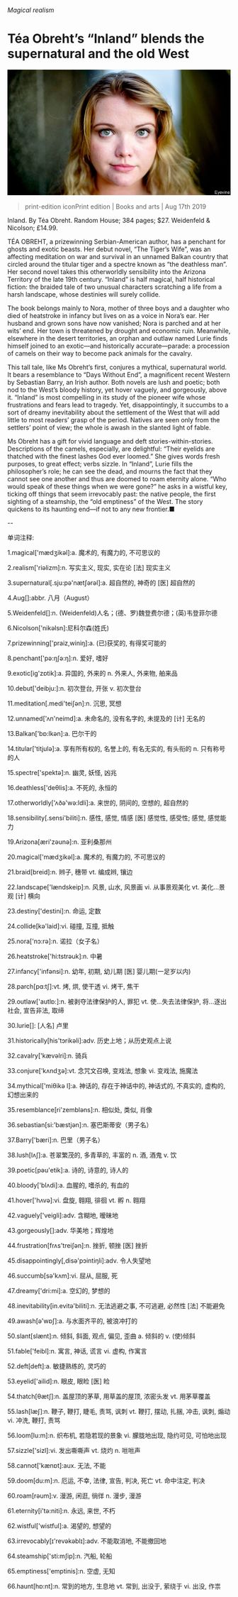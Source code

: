 ###### Magical realism

# Téa Obreht’s “Inland” blends the supernatural and the old West 

![image](images/20190817_BKP504.jpg) 

> print-edition iconPrint edition | Books and arts | Aug 17th 2019 

Inland. By Téa Obreht. Random House; 384 pages; $27. Weidenfeld & Nicolson; £14.99. 

TÉA OBREHT, a prizewinning Serbian-American author, has a penchant for ghosts and exotic beasts. Her debut novel, “The Tiger’s Wife”, was an affecting meditation on war and survival in an unnamed Balkan country that circled around the titular tiger and a spectre known as “the deathless man”. Her second novel takes this otherworldly sensibility into the Arizona Territory of the late 19th century. “Inland” is half magical, half historical fiction: the braided tale of two unusual characters scratching a life from a harsh landscape, whose destinies will surely collide. 

The book belongs mainly to Nora, mother of three boys and a daughter who died of heatstroke in infancy but lives on as a voice in Nora’s ear. Her husband and grown sons have now vanished; Nora is parched and at her wits’ end. Her town is threatened by drought and economic ruin. Meanwhile, elsewhere in the desert territories, an orphan and outlaw named Lurie finds himself joined to an exotic—and historically accurate—parade: a procession of camels on their way to become pack animals for the cavalry. 

This tall tale, like Ms Obreht’s first, conjures a mythical, supernatural world. It bears a resemblance to “Days Without End”, a magnificent recent Western by Sebastian Barry, an Irish author. Both novels are lush and poetic; both nod to the West’s bloody history, yet hover vaguely, and gorgeously, above it. “Inland” is most compelling in its study of the pioneer wife whose frustrations and fears lead to tragedy. Yet, disappointingly, it succumbs to a sort of dreamy inevitability about the settlement of the West that will add little to most readers’ grasp of the period. Natives are seen only from the settlers’ point of view; the whole is awash in the slanted light of fable. 

Ms Obreht has a gift for vivid language and deft stories-within-stories. Descriptions of the camels, especially, are delightful: “Their eyelids are thatched with the finest lashes God ever loomed.” She gives words fresh purposes, to great effect; verbs sizzle. In “Inland”, Lurie fills the philosopher’s role; he can see the dead, and mourns the fact that they cannot see one another and thus are doomed to roam eternity alone. “Who would speak of these things when we were gone?” he asks in a wistful key, ticking off things that seem irrevocably past: the native people, the first sighting of a steamship, the “old emptiness” of the West. The story quickens to its haunting end—if not to any new frontier.■ 

-- 

 单词注释:

1.magical['mædʒikәl]:a. 魔术的, 有魔力的, 不可思议的 

2.realism['riәlizm]:n. 写实主义, 现实, 实在论 [法] 现实主义 

3.supernatural[.sju:pә'nætʃәrәl]:a. 超自然的, 神奇的 [医] 超自然的 

4.Aug[]:abbr. 八月（August） 

5.Weidenfeld[]:n. (Weidenfeld)人名；(德、罗)魏登费尔德；(英)韦登菲尔德 

6.Nicolson['nikәlsn]:尼科尔森(姓氏) 

7.prizewinning['praiz,winiŋ]:a. (已)获奖的, 有得奖可能的 

8.penchant['pә:ŋʃә:ŋ]:n. 爱好, 嗜好 

9.exotic[ig'zɒtik]:a. 异国的, 外来的 n. 外来人, 外来物, 舶来品 

10.debut['deibju:]:n. 初次登台, 开张 v. 初次登台 

11.meditation[.medi'teiʃәn]:n. 沉思, 冥想 

12.unnamed['ʌn'neimd]:a. 未命名的, 没有名字的, 未提及的 [计] 无名的 

13.Balkan['bɒ:lkәn]:a. 巴尔干的 

14.titular['titjulә]:a. 享有所有权的, 名誉上的, 有名无实的, 有头衔的 n. 只有称号的人 

15.spectre['spektә]:n. 幽灵, 妖怪, 凶兆 

16.deathless['deθlis]:a. 不死的, 永恒的 

17.otherworldly['ʌðә'wә:ldli]:a. 来世的, 阴间的, 空想的, 超自然的 

18.sensibility[.sensi'biliti]:n. 感性, 感觉, 情感 [医] 感觉性, 感受性; 感觉, 感觉能力 

19.Arizona[æri'zәunә]:n. 亚利桑那州 

20.magical['mædʒikәl]:a. 魔术的, 有魔力的, 不可思议的 

21.braid[breid]:n. 辫子, 穗带 vt. 编成辫, 镶边 

22.landscape['lændskeip]:n. 风景, 山水, 风景画 vi. 从事景观美化 vt. 美化...景观 [计] 横向 

23.destiny['destini]:n. 命运, 定数 

24.collide[kә'laid]:vi. 碰撞, 互撞, 抵触 

25.nora['nɔ:rә]:n. 诺拉（女子名） 

26.heatstroke['hi:tstrәuk]:n. 中暑 

27.infancy['infәnsi]:n. 幼年, 初期, 幼儿期 [医] 婴儿期(一足岁以内) 

28.parch[pɑ:tʃ]:vt. 烤, 烘, 使干透 vi. 烤干, 焦干 

29.outlaw['autlɒ:]:n. 被剥夺法律保护的人, 罪犯 vt. 使...失去法律保护, 将...逐出社会, 宣告非法, 取缔 

30.lurie[]: [人名] 卢里 

31.historically[his'tɔrikәli]:adv. 历史上地；从历史观点上说 

32.cavalry['kævәlri]:n. 骑兵 

33.conjure['kʌndʒә]:vt. 念咒文召唤, 变戏法, 想象 vi. 变戏法, 施魔法 

34.mythical['miθikә l]:a. 神话的, 存在于神话中的, 神话式的, 不真实的, 虚构的, 幻想出来的 

35.resemblance[ri'zemblәns]:n. 相似处, 类似, 肖像 

36.sebastian[si:'bæstjәn]:n. 塞巴斯蒂安（男子名） 

37.Barry['bæri]:n. 巴里（男子名） 

38.lush[lʌʃ]:a. 苍翠繁茂的, 多青草的, 丰富的 n. 酒, 酒鬼 v. 饮 

39.poetic[pәu'etik]:a. 诗的, 诗意的, 诗人的 

40.bloody['blʌdi]:a. 血腥的, 嗜杀的, 有血的 

41.hover['hʌvә]:vi. 盘旋, 翱翔, 徘徊 vt. 孵 n. 翱翔 

42.vaguely['veigli]:adv. 含糊地, 暧昧地 

43.gorgeously[]:adv. 华美地；辉煌地 

44.frustration[frʌs'treiʃәn]:n. 挫折, 顿挫 [医] 挫折 

45.disappointingly[,disə'pɔintiŋli]:adv. 令人失望地 

46.succumb[sә'kʌm]:vi. 屈从, 屈服, 死 

47.dreamy['dri:mi]:a. 空幻的, 梦想的 

48.inevitability[in.evitә'biliti]:n. 无法逃避之事, 不可逃避, 必然性 [法] 不能避免 

49.awash[ә'wɒʃ]:a. 与水面齐平的, 被浪冲打的 

50.slant[slænt]:n. 倾斜, 斜面, 观点, 偏见, 歪曲 a. 倾斜的 v. (使)倾斜 

51.fable['feibl]:n. 寓言, 神话, 谎言 vi. 虚构, 作寓言 

52.deft[deft]:a. 敏捷熟练的, 灵巧的 

53.eyelid['ailid]:n. 眼皮, 眼睑 [医] 睑 

54.thatch[θætʃ]:n. 盖屋顶的茅草, 用草盖的屋顶, 浓密头发 vt. 用茅草覆盖 

55.lash[læʃ]:n. 鞭子, 鞭打, 睫毛, 责骂, 讽刺 vt. 鞭打, 摆动, 扎捆, 冲击, 讽刺, 煽动 vi. 冲洗, 鞭打, 责骂 

56.loom[lu:m]:n. 织布机, 若隐若现的景象 vi. 朦胧地出现, 隐约可见, 可怕地出现 

57.sizzle['sizl]:vi. 发出嘶嘶声 vt. 烧灼 n. 咝咝声 

58.cannot['kænɒt]:aux. 无法, 不能 

59.doom[du:m]:n. 厄运, 不幸, 法律, 宣告, 判决, 死亡 vt. 命中注定, 判决 

60.roam[rәum]:v. 漫游, 闲逛, 徜徉 n. 漫步, 漫游 

61.eternity[i'tә:niti]:n. 永远, 来世, 不朽 

62.wistful['wistful]:a. 渴望的, 想望的 

63.irrevocably[ɪ'revəkəblɪ]:adv. 不能取消地, 不能撤回地 

64.steamship['sti:mʃip]:n. 汽船, 轮船 

65.emptiness['emptinis]:n. 空虚, 无知 

66.haunt[hɒ:nt]:n. 常到的地方, 生息地 vt. 常到, 出没于, 萦绕于 vi. 出没, 作祟 

